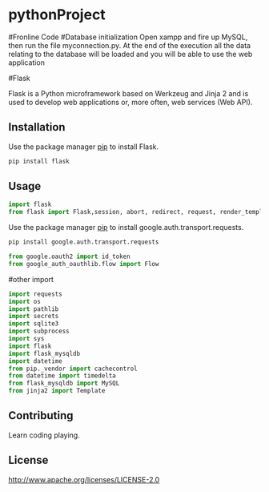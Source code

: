 # pythonProject
#Fronline Code
#Database initialization
Open xampp and fire up MySQL, then run the file myconnection.py. 
At the end of the execution all the data relating to the database will be loaded and you will be able to use the web application

#Flask

Flask is a Python microframework based on Werkzeug and Jinja 2 and is used to develop web applications or, more often, web services (Web API).

## Installation

Use the package manager [pip](https://pip.pypa.io/en/stable/) to install Flask.

```bash
pip install flask
```

## Usage

```python
import flask
from flask import Flask,session, abort, redirect, request, render_template, flash, app, jsonify
```

Use the package manager [pip](https://pip.pypa.io/en/stable/) to install google.auth.transport.requests.

```bash
pip install google.auth.transport.requests
```
```python
from google.oauth2 import id_token
from google_auth_oauthlib.flow import Flow
```

#other import 
```python
import requests
import os
import pathlib
import secrets
import sqlite3
import subprocess
import sys
import flask
import flask_mysqldb
import datetime
from pip._vendor import cachecontrol
from datetime import timedelta
from flask_mysqldb import MySQL
from jinja2 import Template
```

## Contributing

Learn coding playing.

## License
http://www.apache.org/licenses/LICENSE-2.0
